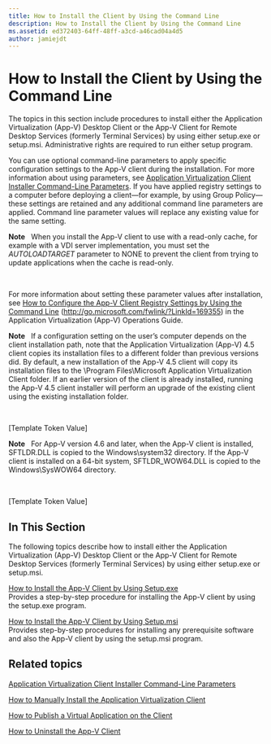 ```yaml
---
title: How to Install the Client by Using the Command Line
description: How to Install the Client by Using the Command Line
ms.assetid: ed372403-64ff-48ff-a3cd-a46cad04a4d5
author: jamiejdt
---
```


# How to Install the Client by Using the Command Line


The topics in this section include procedures to install either the Application Virtualization (App-V) Desktop Client or the App-V Client for Remote Desktop Services (formerly Terminal Services) by using either setup.exe or setup.msi. Administrative rights are required to run either setup program.

You can use optional command-line parameters to apply specific configuration settings to the App-V client during the installation. For more information about using parameters, see [Application Virtualization Client Installer Command-Line Parameters](application-virtualization-client-installer-command-line-parameters.md). If you have applied registry settings to a computer before deploying a client—for example, by using Group Policy—these settings are retained and any additional command line parameters are applied. Command line parameter values will replace any existing value for the same setting.

**Note**  
When you install the App-V client to use with a read-only cache, for example with a VDI server implementation, you must set the *AUTOLOADTARGET* parameter to NONE to prevent the client from trying to update applications when the cache is read-only.

 

For more information about setting these parameter values after installation, see [How to Configure the App-V Client Registry Settings by Using the Command Line](http://go.microsoft.com/fwlink/?LinkId=169355) (http://go.microsoft.com/fwlink/?LinkId=169355) in the Application Virtualization (App-V) Operations Guide.

**Note**  
If a configuration setting on the user’s computer depends on the client installation path, note that the Application Virtualization (App-V) 4.5 client copies its installation files to a different folder than previous versions did. By default, a new installation of the App-V 4.5 client will copy its installation files to the \\Program Files\\Microsoft Application Virtualization Client folder. If an earlier version of the client is already installed, running the App-V 4.5 client installer will perform an upgrade of the existing client using the existing installation folder.

 

\[Template Token Value\]

**Note**  
For App-V version 4.6 and later, when the App-V client is installed, SFTLDR.DLL is copied to the Windows\\system32 directory. If the App-V client is installed on a 64-bit system, SFTLDR\_WOW64.DLL is copied to the Windows\\SysWOW64 directory.

 

\[Template Token Value\]

## In This Section


The following topics describe how to install either the Application Virtualization (App-V) Desktop Client or the App-V Client for Remote Desktop Services (formerly Terminal Services) by using either setup.exe or setup.msi.

<a href="" id="how-to-install-the-app-v-client-by-using-setup-exe"></a>[How to Install the App-V Client by Using Setup.exe](how-to-install-the-app-v-client-by-using-setupexe-new.md)  
Provides a step-by-step procedure for installing the App-V client by using the setup.exe program.

<a href="" id="how-to-install-the-app-v-client-by-using-setup-msi"></a>[How to Install the App-V Client by Using Setup.msi](how-to-install-the-app-v-client-by-using-setupmsi-new.md)  
Provides step-by-step procedures for installing any prerequisite software and also the App-V client by using the setup.msi program.

## Related topics


[Application Virtualization Client Installer Command-Line Parameters](application-virtualization-client-installer-command-line-parameters.md)

[How to Manually Install the Application Virtualization Client](how-to-manually-install-the-application-virtualization-client.md)

[How to Publish a Virtual Application on the Client](how-to-publish-a-virtual-application-on-the-client.md)

[How to Uninstall the App-V Client](how-to-uninstall-the-app-v-client.md)

 

 





